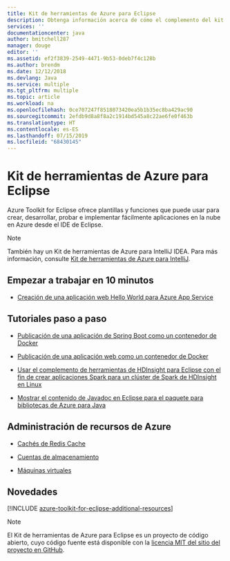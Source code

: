```yaml
---
title: Kit de herramientas de Azure para Eclipse
description: Obtenga información acerca de cómo el complemento del kit de herramientas de Azure para Eclipse le ayuda a crear e implementar aplicaciones en la nube en Azure.
services: ''
documentationcenter: java
author: bmitchell287
manager: douge
editor: ''
ms.assetid: ef2f3839-2549-4471-9b53-0deb7f4c128b
ms.author: brendm
ms.date: 12/12/2018
ms.devlang: Java
ms.service: multiple
ms.tgt_pltfrm: multiple
ms.topic: article
ms.workload: na
ms.openlocfilehash: 0ce707247f8518073420ea5b1b35ec8ba429ac90
ms.sourcegitcommit: 2efdb9d8a8f8a2c1914bd545a8c22ae6fe0f463b
ms.translationtype: HT
ms.contentlocale: es-ES
ms.lasthandoff: 07/15/2019
ms.locfileid: "68430145"
---
```

# <a name="azure-toolkit-for-eclipse"></a>Kit de herramientas de Azure para Eclipse

Azure Toolkit for Eclipse ofrece plantillas y funciones que puede usar para crear, desarrollar, probar e implementar fácilmente aplicaciones en la nube en Azure desde el IDE de Eclipse.

> [!NOTE]
> 
> También hay un Kit de herramientas de Azure para IntelliJ IDEA. Para más información, consulte [Kit de herramientas de Azure para IntelliJ](../intellij/azure-toolkit-for-intellij.md).
> 

## <a name="get-started-in-10-minutes"></a>Empezar a trabajar en 10 minutos

* [Creación de una aplicación web Hello World para Azure App Service](azure-toolkit-for-eclipse-create-hello-world-web-app.md)

## <a name="step-by-step-tutorials"></a>Tutoriales paso a paso

* [Publicación de una aplicación de Spring Boot como un contenedor de Docker](azure-toolkit-for-eclipse-publish-spring-boot-docker-app.md)

* [Publicación de una aplicación web como un contenedor de Docker](azure-toolkit-for-eclipse-publish-as-docker-container.md)

* [Usar el complemento de herramientas de HDInsight para Eclipse con el fin de crear aplicaciones Spark para un clúster de Spark de HDInsight en Linux](/azure/hdinsight/hdinsight-apache-spark-eclipse-tool-plugin)

* [Mostrar el contenido de Javadoc en Eclipse para el paquete para bibliotecas de Azure para Java](azure-toolkit-for-eclipse-displaying-javadoc-content-for-azure-libraries.md)

## <a name="managing-azure-resources"></a>Administración de recursos de Azure

* [Cachés de Redis Cache](azure-toolkit-for-eclipse-managing-redis-caches-using-azure-explorer.md)

* [Cuentas de almacenamiento](azure-toolkit-for-eclipse-managing-storage-accounts-using-azure-explorer.md)

* [Máquinas virtuales](azure-toolkit-for-eclipse-managing-virtual-machines-using-azure-explorer.md)

## <a name="whats-more"></a>Novedades

[!INCLUDE [azure-toolkit-for-eclipse-additional-resources](../includes/azure-toolkit-for-eclipse-additional-resources.md)]

> [!NOTE]
> 
> El Kit de herramientas de Azure para Eclipse es un proyecto de código abierto, cuyo código fuente está disponible con la [licencia MIT del sitio del proyecto en GitHub](https://github.com/microsoft/azure-tools-for-java).
> 

<!-- [Deploying large deployments](azure-toolkit-for-eclipse-deploying-large-deployments.md) -->
<!-- [How to Maintain Session Data with Session Affinity]: http://go.microsoft.com/fwlink/?LinkID=699539 -->
<!-- [How to Use Co-located Caching]: http://go.microsoft.com/fwlink/?LinkID=699542 -->
<!-- [How to Use Dedicated Caching]: http://go.microsoft.com/fwlink/?LinkID=699543 -->
<!-- [How to Use JMS with AMQP 1.0 in Azure with Eclipse]: http://go.microsoft.com/fwlink/?LinkID=699544 -->
<!-- [How to Use SSL Offloading]: http://go.microsoft.com/fwlink/?LinkID=699545 -->
<!-- [SSL Offloading]: http://go.microsoft.com/fwlink/?LinkID=699549 -->
<!-- [Using the Azure Service Runtime Library in JSP]: http://go.microsoft.com/fwlink/?LinkID=699551 -->
<!-- [How to Authenticate Web Users with Azure Access Control Service Using Eclipse]: /azure/active-directory/active-directory-java-authenticate-users-access-control-eclipse.md -->
<!-- [Debug a Java Web App on Azure in Eclipse]: /azure/app-service-web/app-service-web-debug-java-web-app-in-eclipse.md -->
<!-- [Debugging Azure Applications in Eclipse]: azure-toolkit-for-eclipse-debugging-azure-applications.md -->

<!-- Legacy MSDN URL = https://msdn.microsoft.com/library/azure/hh694271.aspx -->
